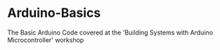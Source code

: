 # Arduino-Basics
The Basic Arduino Code covered at the 'Building Systems with Arduino Microcontroller' workshop

